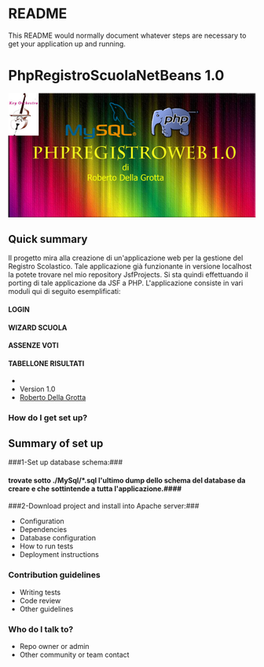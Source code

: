 # README #

This README would normally document whatever steps are necessary to get your application up and running.

# PhpRegistroScuolaNetBeans 1.0 #
![Key Orchestra](https://raw.githubusercontent.com/rdgmus/PhpProjects/GitHubPhpRegistroScuola/images/LogoPhpRegistroWeb.png)

## Quick summary ##
 Il progetto mira alla creazione di un'applicazione web per la gestione del Registro Scolastico.
 Tale applicazione già funzionante in versione localhost la potete trovare nel mio repository JsfProjects.
 Si sta quindi effettuando il porting di tale applicazione da JSF a PHP.
 L'applicazione consiste in vari moduli qui di seguito esemplificati:
#### LOGIN ####
#### WIZARD SCUOLA ####
#### ASSENZE VOTI  ####
#### TABELLONE RISULTATI ####
*
* Version 1.0
* [Roberto Della Grotta](https://github.com/rdgmus/PhpProjects.git)

### How do I get set up? ###

## Summary of set up ##
###1-Set up database schema:###
#### trovate sotto ./MySql/*.sql l'ultimo dump dello schema del database da creare e che sottintende a tutta l'applicazione.####
###2-Download project and install into Apache server:###

* Configuration
* Dependencies
* Database configuration
* How to run tests
* Deployment instructions

### Contribution guidelines ###

* Writing tests
* Code review
* Other guidelines

### Who do I talk to? ###

* Repo owner or admin
* Other community or team contact
